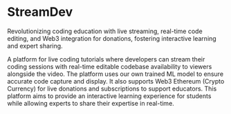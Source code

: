 # StreamDev

Revolutionizing coding education with live streaming, real-time code editing, and Web3 integration for donations, fostering interactive learning and expert sharing.


A platform for live coding tutorials where developers can stream their coding sessions with real-time editable codebase availability to viewers alongside the video. The platform uses our own trained ML model to ensure accurate code capture and display. It also supports Web3 Ethereum (Crypto Currency) for live donations and subscriptions to support educators. This platform aims to provide an interactive learning experience for students while allowing experts to share their expertise in real-time.
